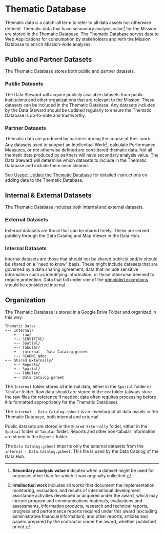 # Thematic Database

Thematic data is a catch-all term to refer to all data assets not otherwise defined. Thematic data that have secondary analysis value[^1] for the Mission are stored in the Thematic Database. The Thematic Database serves data to Web Applications for consumption by stakeholders and with the Mission Database to enrich Mission-wide analyses.

## Public and Partner Datasets
The Thematic Database stores both public and partner datasets.

### Public Datasets

The Data Steward will acquire publicly available datasets from public institutions and other organizations that are relevant to the Mission. These datasets can be included in the Thematic Database. Any datasets included by the Data Steward should be updated regularly to ensure the Thematic Database is up-to-date and trustworthy.

### Partner Datasets

Thematic data are produced by partners during the course of their work. Any datasets used to support an Intellectual Work[^2], calculate Performance Measures, or not otherwise defined are considered thematic data. Not all thematic data produced by partners will have secondary analysis value. The Data Steward will determine which datasets to include in the Thematic Database and include them once cleared.

See [Usage: Update the Thematic Database](../usage/update-thematic-db.md) for detailed instructions on adding data to the Thematic Database.

## Internal & External Datasets

The Thematic Database includes both internal and external datasets. 

### External Datasets

External datasets are those that can be shared freely. These are served publicly through the Data Catalog and Map Viewer in the Data Hub. 

### Internal Datasets

Internal datasets are those that should not be shared publicly and/or should be shared on a "need to know" basis. These might include datasets that are governed by a data sharing agreement, data that include sensitive information such as identifying information, or those otherwise deemed to require protection. Data that fall under one of the [principled exceptions](http://www.whitehouse.gov/sites/default/files/omb/bulletins/fy2012/b12-01.pdf) should be considered internal.

## Organization

The Thematic Database is stored in a Google Drive Folder and organized in this way:

```
Thematic Data/
+-- Internal/
    +-- raw/
    +-- SENSITIVE/
    +-- Spatial/
    +-- Tabular/
    +-- internal - Data Catalog.gsheet
    +-- README.gdoc
+-- Shared Externally/
    +-- Reports/
    +-- Spatial/
    +-- Tabular/
    +-- Data Catalog.gsheet
```

The `Internal` folder stores all internal data, either in the `Spatial` folder or `Tabular` folder. Raw data should are stored in the `raw` folder (always store the raw files for reference if needed; data often requires processing before it is formatted appropriately for the Thematic Database).

The `internal - Data Catalog.gsheet` is an inventory of all data assets in the Thematic Database, both internal and external.

Public datasets are stored in the `Shared Externally` folder, either in the `Spatial` folder or `Tabular` folder. Reports and other non-tabular information are stored in the `Reports` folder. 

The `Data Catalog.gsheet` imports only the external datasets from the `internal - Data Catalog.gsheet`. This file is used by the Data Catalog of the Data Hub.

[^1]: **Secondary analysis value** indicates when a dataset might be used for purposes other than for which it was originally collected. 
[^2]: **Intellectual work** includes all works that document the implementation, monitoring, evaluation, and results of international development assistance activities developed or acquired under the award, which may include program and communications materials, evaluations and assessments, information products, research and technical reports, progress and performance reports required under this award (excluding administrative financial information), and other reports, articles and papers prepared by the contractor under the award, whether published or not.



